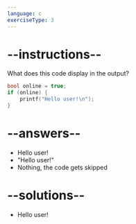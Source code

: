 ```yaml
---
language: c
exerciseType: 3
---
```


# --instructions--

What does this code display in the output?
```c
bool online = true;
if (online) {
	printf("Hello user!\n");
}
```

# --answers--

- Hello user!
- "Hello user!"
- Nothing, the code gets skipped

# --solutions--

- Hello user!
